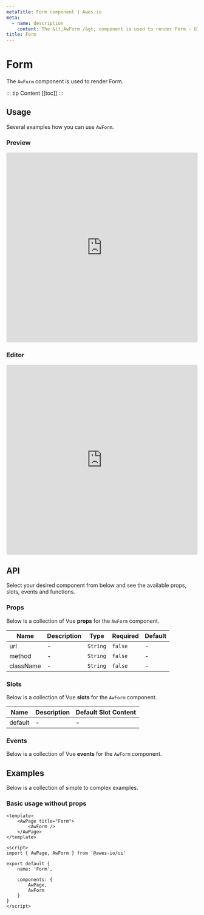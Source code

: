 ```yaml
---
metaTitle: Form сomponent | Awes.io
meta:
  - name: description
    content: The &lt;AwForm /&gt; component is used to render Form - UI Vue component for Awes.io.
title: Form
---
```

# Form

The `AwForm` component is used to render Form.

::: tip Content
[[toc]]
:::

## Usage
Several examples how you can use `AwForm`.

### Preview
<iframe
     src='https://codesandbox.io/embed/github/awes-io/client/tree/master/examples/basic-ui?autoresize=1&fontsize=14&hidenavigation=1&initialpath=%2Faw-form&module=%2Fpages%2Faw-form.vue&theme=dark&view=preview'
     style='width:100%; height:500px; border:0; border-radius: 4px; overflow:hidden;'
     title='basic-ui'
     allow='geolocation; microphone; camera; midi; vr; accelerometer; gyroscope; payment; ambient-light-sensor; encrypted-media; usb'
     sandbox='allow-modals allow-forms allow-popups allow-scripts allow-same-origin'
   ></iframe>

### Editor
<iframe
     src='https://codesandbox.io/embed/github/awes-io/client/tree/master/examples/basic-ui?autoresize=1&fontsize=14&hidenavigation=1&initialpath=%2Faw-form&module=%2Fpages%2Faw-form.vue&theme=dark&view=editor'
     style='width:100%; height:500px; border:0; border-radius: 4px; overflow:hidden;'
     title='basic-ui'
     allow='geolocation; microphone; camera; midi; vr; accelerometer; gyroscope; payment; ambient-light-sensor; encrypted-media; usb'
     sandbox='allow-modals allow-forms allow-popups allow-scripts allow-same-origin'
   ></iframe>

## API
Select your desired component from below and see the available props, slots, events and functions.

### Props
Below is a collection of Vue **props** for the `AwForm` component.
<!-- @vuese:AwForm:props:start -->
|Name|Description|Type|Required|Default|
|---|---|---|---|---|
|url|-|`String`|`false`|-|
|method|-|`String`|`false`|-|
|className|-|`String`|`false`|-|

<!-- @vuese:AwForm:props:end -->





### Slots
Below is a collection of Vue **slots** for the `AwForm` component.
<!-- @vuese:AwForm:slots:start -->
|Name|Description|Default Slot Content|
|---|---|---|
|default|-|-|

<!-- @vuese:AwForm:slots:end -->






### Events
Below is a collection of Vue **events** for the `AwForm` component.
<!-- @vuese:AwForm:events:start -->

<!-- @vuese:AwForm:events:end -->
## Examples
Below is a collection of simple to complex examples.

### Basic usage without props
```vue
<template>
    <AwPage title="Form">
        <AwForm />
    </AwPage>
</template>

<script>
import { AwPage, AwForm } from '@awes-io/ui'

export default {
    name: 'Form',

    components: {
        AwPage,
        AwForm
    }
}
</script>

```

